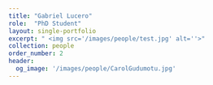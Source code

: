 ```yaml
---
title: "Gabriel Lucero"
role:  "PhD Student"
layout: single-portfolio
excerpt: " <img src='/images/people/test.jpg' alt=''>"
collection: people
order_number: 2
header: 
  og_image: '/images/people/CarolGudumotu.jpg'
---
```


